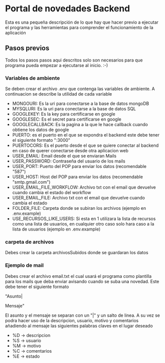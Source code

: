# Portal de novedades Backend

Esta es una pequeña descripción de lo que hay que hacer previo a ejecutar el programa y las herramientas para comprender el funcionamiento de la aplicación

## Pasos previos

Todos los pasos pasos aqui descritos solo son necesarios para que programa pueda empezar a ejecutarse al inicio. :-)

### Variables de ambiente
Se deben crear el archivo .env que contenga las variables de ambiente. A continuacion se describe la utilidad de cada variable

- MONGOURI: Es la uri para conectarse a la base de datos mongoDB
- MYSQLURI: Es la uri para conectarse a la base de datos SQL
- GOOGLEKEY: Es la key para certificarse en google 
- GOOGLESEC: Es el secret para certificarse en google
- GOOGLECALLBACK: Es la pagina a la que le hace callback cuando obtiene los datos de google
- PUERTO: es el puerto en el que se expondra el backend este debe tener el siguiente formato ":3000"
- PUERTOCORS: Es el puerto desde el que se quiere conectar al backend en caso de querer conectarse desde otra aplicacion web
- USER_EMAIL: Email desde el que se enviaran Mails 
- USER_PASSWORD: Contraseña del usuario de los mails 
- USER_PORT: Puerto del POP para enviar los datos (recomendable "587")
- USER_HOST: Host del POP para enviar los datos (recomendable "smtp.gmail.com")
- USER_EMAIL_FILE_WORKFLOW: Archivo txt con el email que devuelve cuando cambia el estado del workflow
- USER_EMAIL_FILE: Archivo txt con el email que devuelve cuando cambia el estado
- FOLDER_FILE: Carpeta donde se subiran los archivos (ejemplo en .env.example)
- USE_RECURSOS_LIKE_USERS: Si esta en 1 utilizara la lista de recursos como una lista de usuarios, en cualquier otro caso solo hara caso a la lista de usuarios (ejemplo en .env.example)
### carpeta de archivos
Debes crear la carpeta archivosSubidos donde se guardaran los datos
### Ejemplo de mail
Debes crear el archivo email.txt el cual usará el programa como plantilla para los mails que deba enviar avisando cuando se suba una novedad. Este debe tener el siguiente formato

"Asunto|

Mensaje"

El asunto y el mensaje se separan con un "|" y un salto de linea. A su vez se podra hacer uso de la descripcion, usuario, motivo y comentarios añadiendo al mensaje las siguientes palabras claves en el lugar deseado

- %D -> descripcion
- %S -> usuario
- %M -> motivo
- %C -> comentarios
- %E -> estado